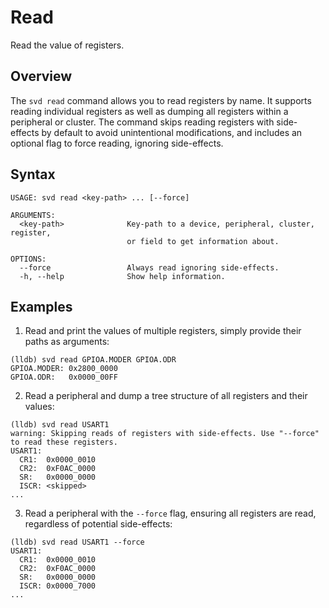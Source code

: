 # Read

Read the value of registers.

## Overview

The `svd read` command allows you to read registers by name. It supports reading individual registers as well as dumping all registers within a peripheral or cluster. The command skips reading registers with side-effects by default to avoid unintentional modifications, and includes an optional flag to force reading, ignoring side-effects.

## Syntax

```console
USAGE: svd read <key-path> ... [--force]

ARGUMENTS:
  <key-path>              Key-path to a device, peripheral, cluster, register,
                          or field to get information about.

OPTIONS:
  --force                 Always read ignoring side-effects.
  -h, --help              Show help information.
```

## Examples

1. Read and print the values of multiple registers, simply provide their paths as arguments:

  ```console
  (lldb) svd read GPIOA.MODER GPIOA.ODR
  GPIOA.MODER: 0x2800_0000
  GPIOA.ODR:   0x0000_00FF
  ```

2. Read a peripheral and dump a tree structure of all registers and their values:

  ```console
  (lldb) svd read USART1
  warning: Skipping reads of registers with side-effects. Use "--force" to read these registers.
  USART1:
    CR1:  0x0000_0010
    CR2:  0xF0AC_0000
    SR:   0x0000_0000
    ISCR: <skipped>
  ...
  ```

3. Read a peripheral with the `--force` flag, ensuring all registers are read, regardless of potential side-effects:

  ```console
  (lldb) svd read USART1 --force
  USART1:
    CR1:  0x0000_0010
    CR2:  0xF0AC_0000
    SR:   0x0000_0000
    ISCR: 0x0000_7000
  ...
  ```

